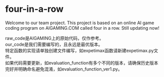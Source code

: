 # four-in-a-row

Welcome to our team project.
This project is based on an online AI game coding program on AIGAMING.COM called four in a row.
Still updating now!

raw_code是AIGAMING上的原始代码，仅作参考。  
our_code是我们需要编写的，且永远是最优版本。  
特定函数的实现请单独创建文件编写，如expetimax函数请新建expetimax.py文件。  
如果代码需要更新，如evaluation_function有多个不同的版本，请确保历史版本完好并明确命名避免混淆，如evaluation_function_ver1.py。  
